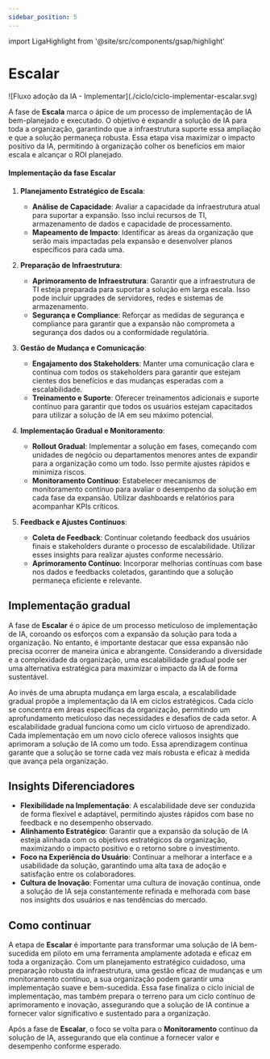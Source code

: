 ```yaml
---
sidebar_position: 5
---
```

import LigaHighlight from '@site/src/components/gsap/highlight'

# Escalar
<LigaHighlight />
![Fluxo adoção da IA - Implementar](./ciclo/ciclo-implementar-escalar.svg)

A fase de **Escala** marca o <spam class="text-highlight">ápice de um processo de implementação de IA bem-planejado e executado</spam>. O objetivo é expandir a solução de IA para toda a organização, garantindo que a infraestrutura suporte essa ampliação e que a solução permaneça robusta. Essa etapa visa maximizar o impacto positivo da IA, permitindo à organização colher os benefícios em maior escala e alcançar o ROI planejado.

#### Implementação da fase Escalar

1. **Planejamento Estratégico de Escala**:
   - **Análise de Capacidade**: Avaliar a capacidade da infraestrutura atual para suportar a expansão. Isso inclui recursos de TI, armazenamento de dados e capacidade de processamento.
   - **Mapeamento de Impacto**: Identificar as áreas da organização que serão mais impactadas pela expansão e desenvolver planos específicos para cada uma.

2. **Preparação de Infraestrutura**:
   - **Aprimoramento de Infraestrutura**: Garantir que a infraestrutura de TI esteja preparada para suportar a solução em larga escala. Isso pode incluir upgrades de servidores, redes e sistemas de armazenamento.
   - **Segurança e Compliance**: Reforçar as medidas de segurança e compliance para garantir que a expansão não comprometa a segurança dos dados ou a conformidade regulatória.

3. **Gestão de Mudança e Comunicação**:
   - **Engajamento dos Stakeholders**: Manter uma comunicação clara e contínua com todos os stakeholders para garantir que estejam cientes dos benefícios e das mudanças esperadas com a escalabilidade.
   - **Treinamento e Suporte**: Oferecer treinamentos adicionais e suporte contínuo para garantir que todos os usuários estejam capacitados para utilizar a solução de IA em seu máximo potencial.

4. **Implementação Gradual e Monitoramento**:
   - **Rollout Gradual**: Implementar a solução em fases, começando com unidades de negócio ou departamentos menores antes de expandir para a organização como um todo. Isso permite ajustes rápidos e minimiza riscos.
   - **Monitoramento Contínuo**: Estabelecer mecanismos de monitoramento contínuo para avaliar o desempenho da solução em cada fase da expansão. Utilizar dashboards e relatórios para acompanhar KPIs críticos.

5. **Feedback e Ajustes Contínuos**:
   - **Coleta de Feedback**: Continuar coletando feedback dos usuários finais e stakeholders durante o processo de escalabilidade. Utilizar esses insights para realizar ajustes conforme necessário.
   - **Aprimoramento Contínuo**: Incorporar melhorias contínuas com base nos dados e feedbacks coletados, garantindo que a solução permaneça eficiente e relevante.

## Implementação gradual
A fase de **Escalar** é o ápice de um processo meticuloso de implementação de IA, coroando os esforços com a expansão da solução para toda a organização. No entanto, é importante destacar que essa expansão <spam class="text-highlight">não precisa ocorrer de maneira única e abrangente</spam>. Considerando a diversidade e a complexidade da organização, uma escalabilidade gradual pode ser uma alternativa estratégica para maximizar o impacto da IA de forma sustentável.

Ao invés de uma abrupta mudança em larga escala, a escalabilidade gradual propõe a <spam class="text-highlight">implementação da IA em ciclos estratégicos.</spam> Cada ciclo se concentra em áreas específicas da organização, permitindo um aprofundamento meticuloso das necessidades e desafios de cada setor. A escalabilidade gradual funciona como um ciclo virtuoso de aprendizado. Cada implementação em um novo ciclo oferece valiosos insights que aprimoram a solução de IA como um todo. Essa aprendizagem contínua garante que a solução se torne cada vez mais robusta e eficaz à medida que avança pela organização.

## Insights Diferenciadores
- **Flexibilidade na Implementação**: A escalabilidade deve ser conduzida de forma flexível e adaptável, permitindo ajustes rápidos com base no feedback e no desempenho observado.
- **Alinhamento Estratégico**: Garantir que a expansão da solução de IA esteja alinhada com os objetivos estratégicos da organização, maximizando o impacto positivo e o retorno sobre o investimento.
- **Foco na Experiência do Usuário**: Continuar a melhorar a interface e a usabilidade da solução, garantindo uma alta taxa de adoção e satisfação entre os colaboradores.
- **Cultura de Inovação**: Fomentar uma cultura de inovação contínua, onde a solução de IA seja constantemente refinada e melhorada com base nos insights dos usuários e nas tendências do mercado.

## Como continuar
A etapa de **Escalar** é importante para transformar uma solução de IA bem-sucedida em piloto em uma ferramenta amplamente adotada e eficaz em toda a organização. Com um planejamento estratégico cuidadoso, uma preparação robusta da infraestrutura, uma gestão eficaz de mudanças e um monitoramento contínuo, a sua organização podem garantir uma implementação suave e bem-sucedida. Essa fase finaliza o ciclo inicial de implementação, mas também prepara o terreno para um ciclo contínuo de aprimoramento e inovação, assegurando que a solução de IA continue a fornecer valor significativo e sustentado para a organização.

Após a fase de **Escalar**, o foco se volta para o **Monitoramento** contínuo da solução de IA, assegurando que ela continue a fornecer valor e desempenho conforme esperado.